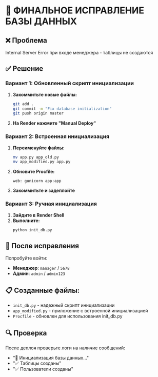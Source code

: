 # 🔧 ФИНАЛЬНОЕ ИСПРАВЛЕНИЕ БАЗЫ ДАННЫХ

## ❌ Проблема
Internal Server Error при входе менеджера - таблицы не создаются

## ✅ Решение

### Вариант 1: Обновленный скрипт инициализации
1. **Закоммитьте новые файлы:**
   ```bash
   git add .
   git commit -m "Fix database initialization"
   git push origin master
   ```

2. **На Render нажмите "Manual Deploy"**

### Вариант 2: Встроенная инициализация
1. **Переименуйте файлы:**
   ```bash
   mv app.py app_old.py
   mv app_modified.py app.py
   ```

2. **Обновите Procfile:**
   ```
   web: gunicorn app:app
   ```

3. **Закоммитьте и задеплойте**

### Вариант 3: Ручная инициализация
1. **Зайдите в Render Shell**
2. **Выполните:**
   ```bash
   python init_db.py
   ```

## 🎯 После исправления
Попробуйте войти:
- **Менеджер**: `manager` / `5678`
- **Админ**: `admin` / `admin123`

## 📋 Созданные файлы:
- `init_db.py` - надежный скрипт инициализации
- `app_modified.py` - приложение с встроенной инициализацией
- `Procfile` - обновлен для использования init_db.py

## 🔍 Проверка
После деплоя проверьте логи на наличие сообщений:
- "🚀 Инициализация базы данных..."
- "✅ Таблицы созданы"
- "✅ Пользователи созданы"
